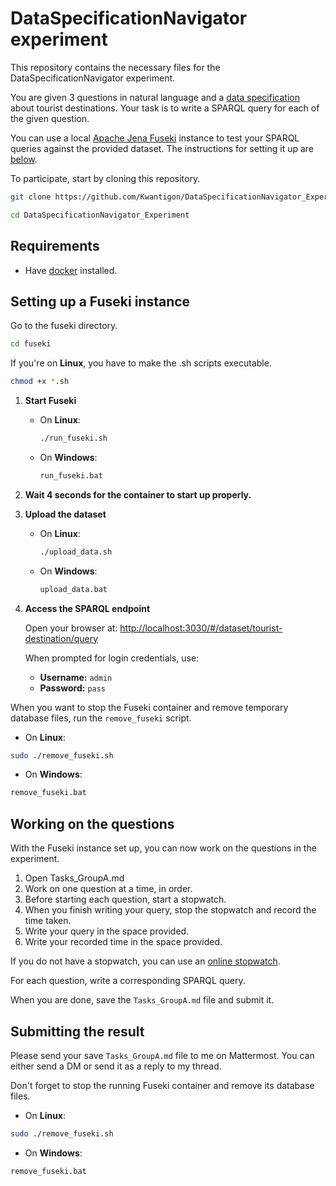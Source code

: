 # DataSpecificationNavigator experiment

This repository contains the necessary files for the DataSpecificationNavigator experiment.

You are given 3 questions in natural language and a [data specification](https://tool.dataspecer.com/api/preview/en/index.html?iri=d51bc125-f2f7-484b-8a57-f8f2b7291d69) about tourist destinations. Your task is to write a SPARQL query for each of the given question.

You can use a local [Apache Jena Fuseki](https://jena.apache.org/documentation/fuseki2/) instance to test your SPARQL queries against the provided dataset.
The instructions for setting it up are [below](#setting-up-a-fuseki-instance).

To participate, start by cloning this repository.

```bash
git clone https://github.com/Kwantigon/DataSpecificationNavigator_Experiment.git
```
```bash
cd DataSpecificationNavigator_Experiment
```

## Requirements

- Have [docker](https://www.docker.com/) installed.

## Setting up a Fuseki instance

Go to the fuseki directory.

```bash
cd fuseki
```
If you're on **Linux**, you have to make the .sh scripts executable.

```bash
chmod +x *.sh
```

1. **Start Fuseki**

	 - On **Linux**:
		 ```bash
		 ./run_fuseki.sh
		 ```
	 - On **Windows**:
		 ```cmd
		 run_fuseki.bat
		 ```

2. **Wait 4 seconds for the container to start up properly.**

3. **Upload the dataset**
	 
	 - On **Linux**:
		 ```bash
		 ./upload_data.sh
		 ```
	 - On **Windows**:
		 ```cmd
		 upload_data.bat
		 ```

4. **Access the SPARQL endpoint**

	 Open your browser at: [http://localhost:3030/#/dataset/tourist-destination/query](http://localhost:3030/#/dataset/tourist-destination/query)

	 When prompted for login credentials, use:

	 - **Username:** `admin`
	 - **Password:** `pass`

When you want to stop the Fuseki container and remove temporary database files, run the `remove_fuseki` script.

- On **Linux**:
```bash
sudo ./remove_fuseki.sh
```
- On **Windows**:
```cmd
remove_fuseki.bat
```

## Working on the questions

With the Fuseki instance set up, you can now work on the questions in the experiment.

1. Open Tasks_GroupA.md
2. Work on one question at a time, in order.
3. Before starting each question, start a stopwatch.
4. When you finish writing your query, stop the stopwatch and record the time taken.
5. Write your query in the space provided.
6. Write your recorded time in the space provided.

If you do not have a stopwatch, you can use an [online stopwatch](https://www.timeanddate.com/stopwatch/).

For each question, write a corresponding SPARQL query.

When you are done, save the `Tasks_GroupA.md` file and submit it.

## Submitting the result

Please send your save `Tasks_GroupA.md` file to me on Mattermost. You can either send a DM or send it as a reply to my thread.

Don't forget to stop the running Fuseki container and remove its database files.

- On **Linux**:
```bash
sudo ./remove_fuseki.sh
```
- On **Windows**:
```cmd
remove_fuseki.bat
```

